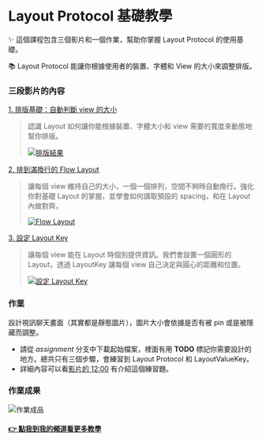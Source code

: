 #  Layout Protocol 基礎教學
✨ 這個課程包含三個影片和一個作業，幫助你掌握 Layout Protocol 的使用基礎。

📚 Layout Protocol 能讓你根據使用者的裝置、字體和 View 的大小來調整排版。

### 三段影片的內容
[1. 排版基礎：自動判斷 view 的大小](https://youtu.be/du_Bl7Br9DM)
>認識 Layout 如何讓你能根據裝置、字體大小和 view 需要的寬度來動態地幫你排版。
>
>[![排版結果](https://user-images.githubusercontent.com/73167311/174437613-b0ec82f6-0126-4c83-a859-b14559a59250.png)](https://youtu.be/du_Bl7Br9DM)

[2. 排到滿換行的 Flow Layout](https://youtu.be/v8Epp_8ZAOc)
> 讓每個 view 維持自己的大小，一個一個排列，空間不夠時自動換行。強化你對基礎 Layout 的掌握，並學會如何讀取預設的 spacing，和在 Layout 內做對齊。
>
>[![Flow Layout](https://user-images.githubusercontent.com/73167311/174437617-1ba3ecc2-4a64-49bb-9336-6748a7dac3fc.png)](https://youtu.be/v8Epp_8ZAOc)

[3. 設定 Layout Key](https://youtu.be/mGDabtyxoqA)
> 讓每個 view 能在 Layout 時個別提供資訊。我們會設置一個圓形的 Layout，透過 LayoutKey 讓每個 view 自己決定與圓心的距離和位置。
> 
>[![設定 Layout Key](https://user-images.githubusercontent.com/73167311/174438096-cc2af9c9-67e3-48ee-855a-4c681e8b59fc.gif)](https://youtu.be/mGDabtyxoqA)

### 作業
設計視訊聊天畫面（其實都是靜態圖片），圖片大小會依據是否有被 pin 或是被隱藏而調整。
  * 請從 _assignment_ 分支中下載起始檔案，裡面有用 **TODO** 標記你需要設計的地方。總共只有三個步驟，會練習到 Layout Protocol 和 LayoutValueKey。
  * 詳細內容可以看[影片的 12:00](https://youtu.be/mGDabtyxoqA?t=721) 有介紹這個練習題。


### 作業成果
![作業成品](https://user-images.githubusercontent.com/73167311/174431041-ae9b074c-086e-42ca-8a3c-9f4ea96184f0.gif)


#### [👉 點我到我的頻道看更多教學](https://www.youtube.com/ChaoCode)
